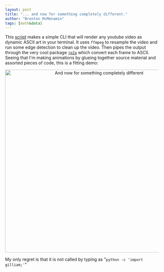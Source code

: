 ```yaml
---
layout: post
title: "... and now for something completely different."
author: "Brenton McMenamin"
tags: [math&data]
---
```


This [script](https://github.com/bmcmenamin/sundries/blob/master/gilliam/youtube_in_terminal.sh) makes a simple CLI that will render any youtube video as dynamic ASCII art in your terminal. It uses `ffmpeg` to resample the video and run some edge detection to clean up the video. Then pipes the output through the very cool package [`jp2a`](https://csl.name/jp2a/) which convert each frame to ASCII. Seeing that I'm making animations by glueing together source material and assorted pieces of code, this is a fitting demo:

<div align="center">
    <img alt="And now for something completely different" src="/figs/something_different/mp_intro.gif" width="600px">
</div>

My only regret is that it is not called by typing as "`python -c 'import gilliam;'`"